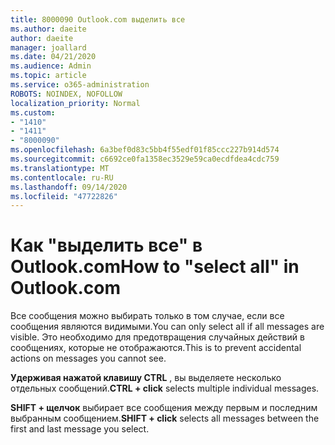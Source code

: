 ```yaml
---
title: 8000090 Outlook.com выделить все
ms.author: daeite
author: daeite
manager: joallard
ms.date: 04/21/2020
ms.audience: Admin
ms.topic: article
ms.service: o365-administration
ROBOTS: NOINDEX, NOFOLLOW
localization_priority: Normal
ms.custom:
- "1410"
- "1411"
- "8000090"
ms.openlocfilehash: 6a3bef0d83c5bb4f55edf01f85ccc227b914d574
ms.sourcegitcommit: c6692ce0fa1358ec3529e59ca0ecdfdea4cdc759
ms.translationtype: MT
ms.contentlocale: ru-RU
ms.lasthandoff: 09/14/2020
ms.locfileid: "47722826"
---
```

# <a name="how-to-select-all-in-outlookcom"></a><span data-ttu-id="537db-102">Как "выделить все" в Outlook.com</span><span class="sxs-lookup"><span data-stu-id="537db-102">How to "select all" in Outlook.com</span></span>

<span data-ttu-id="537db-103">Все сообщения можно выбирать только в том случае, если все сообщения являются видимыми.</span><span class="sxs-lookup"><span data-stu-id="537db-103">You can only select all if all messages are visible.</span></span> <span data-ttu-id="537db-104">Это необходимо для предотвращения случайных действий в сообщениях, которые не отображаются.</span><span class="sxs-lookup"><span data-stu-id="537db-104">This is to prevent accidental actions on messages you cannot see.</span></span>

<span data-ttu-id="537db-105">**Удерживая нажатой клавишу CTRL** , вы выделяете несколько отдельных сообщений.</span><span class="sxs-lookup"><span data-stu-id="537db-105">**CTRL + click** selects multiple individual messages.</span></span>

<span data-ttu-id="537db-106">**SHIFT + щелчок** выбирает все сообщения между первым и последним выбранным сообщением.</span><span class="sxs-lookup"><span data-stu-id="537db-106">**SHIFT + click** selects all messages between the first and last message you select.</span></span>